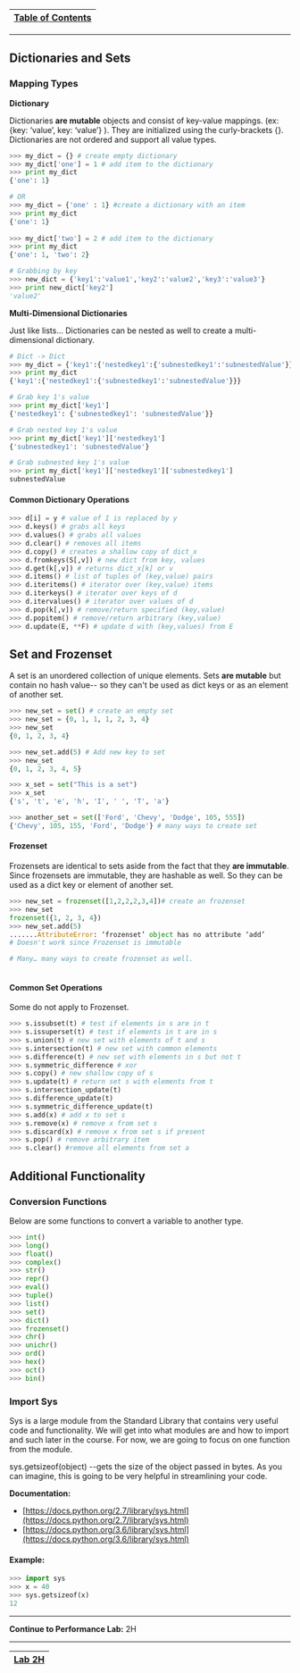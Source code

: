 |[Table of Contents](/00-Table-of-Contents.md)|
|---|

---

## Dictionaries and Sets

### Mapping Types

**Dictionary**

Dictionaries **are mutable** objects and consist of key-value mappings. \(ex: {key: ‘value’, key: ‘value’} \). They are initialized using the curly-brackets {}. Dictionaries are not ordered and support all value types.

```python
>>> my_dict = {} # create empty dictionary​
>>> my_dict['one'] = 1 # add item to the dictionary​
>>> print my_dict
{'one': 1}​

# OR
>>> my_dict = {'one' : 1} #create a dictionary with an item​
>>> print my_dict​
{'one': 1}​
​
>>> my_dict['two'] = 2 # add item to the dictionary​
>>> print my_dict​
{'one': 1, 'two': 2}​

# Grabbing by key
>>> new_dict = {'key1':'value1','key2':'value2','key3':'value3'}
>>> print new_dict['key2']
'value2'
```

**Multi-Dimensional Dictionaries**

Just like lists... Dictionaries can be nested as well to create a multi-dimensional dictionary.

```python
# Dict -> Dict
>>> my_dict = {'key1':{'nestedkey1':{'subnestedkey1':'subnestedValue'}}}
>>> print my_dict
{'key1':{'nestedkey1':{'subnestedkey1':'subnestedValue'}}}

# Grab key 1's value
>>> print my_dict['key1']
{'nestedkey1': {'subnestedkey1': 'subnestedValue'}}

# Grab nested key 1's value
>>> print my_dict['key1']['nestedkey1']
{'subnestedkey1': 'subnestedValue'}

# Grab subnested key 1's value
>>> print my_dict['key1']['nestedkey1']['subnestedkey1']
subnestedValue
```

#### Common Dictionary Operations

```python
>>> d[i] = y # value of I is replaced by y​
>>> d.keys() # grabs all keys
>>> d.values() # grabs all values
>>> d.clear() # removes all items​
>>> d.copy() # creates a shallow copy of dict_x​
>>> d.fromkeys(S[,v]) # new dict from key, values​
>>> d.get(k[,v]) # returns dict_x[k] or v​
>>> d.items() # list of tuples of (key,value) pairs​
>>> d.iteritems() # iterator over (key,value) items​
>>> d.iterkeys() # iterator over keys of d​
>>> d.itervalues() # iterator over values of d​
>>> d.pop(k[,v]) # remove/return specified (key,value)​
>>> d.popitem() # remove/return arbitrary (key,value)​
>>> d.update(E, **F) # update d with (key,values) from E​​
```

## Set and Frozenset

A set is an unordered collection of unique elements. Sets **are mutable** but contain no hash value-- so they can't be used as dict keys or as an element of another set.

```python
>>> new_set = set() # create an empty set​
>>> new_set = {0, 1, 1, 1, 2, 3, 4} ​
>>> new_set​
{0, 1, 2, 3, 4}​

>>> new_set.add(5) # Add new key to set​
>>> new_set​
{0, 1, 2, 3, 4, 5}​

>>> x_set = set("This is a set")​
>>> x_set​
{'s', 't', 'e', 'h', 'I', ' ', 'T', 'a'}​

>>> another_set = set(['Ford', 'Chevy', 'Dodge', 105, 555])​
{'Chevy', 105, 155, 'Ford', 'Dodge'} # many ways to create set​
```

#### Frozenset

Frozensets are identical to sets aside from the fact that they **are immutable**. Since frozensets are immutable, they are hashable as well. So they can be used as a dict key or element of another set.

```python
>>> new_set = frozenset([1,2,2,2,3,4])# create an frozenset​
>>> new_set​
frozenset({1, 2, 3, 4})​
>>> new_set.add(5)​
.......AttributeError: ‘frozenset’ object has no attribute ‘add’​
# Doesn't work since Frozenset is immutable

# Many… many ways to create frozenset as well. ​
​
```

#### Common Set Operations

Some do not apply to Frozenset.

```python
>>> s.issubset(t) # test if elements in s are in t​
>>> s.issuperset(t) # test if elements in t are in s​
>>> s.union(t) # new set with elements of t and s​
>>> s.intersection(t) # new set with common elements​
>>> s.difference(t) # new set with elements in s but not t​
>>> s.symmetric_difference # xor​
>>> s.copy() # new shallow copy of s​
>>> s.update(t) # return set s with elements from t​
>>> s.intersection_update(t)​
>>> s.difference_update(t)​
>>> s.symmetric_difference_update(t)​
>>> s.add(x) # add x to set s​
>>> s.remove(x) # remove x from set s​
>>> s.discard(x) # remove x from set s if present​
>>> s.pop() # remove arbitrary item​
>>> s.clear() #remove all elements from set a​
```

## Additional Functionality

### Conversion Functions

Below are some functions to convert a variable to another type.

```python
>>> int()​
>>> long()​
>>> float()​
>>> complex()​
>>> str()​
>>> repr()​
>>> eval()​
>>> tuple()​
>>> list()​
>>> set()​
>>> dict()​
>>> frozenset()​
>>> chr()​
>>> unichr()​
>>> ord()​
>>> hex()​
>>> oct()​
>>> bin()
```

### Import Sys

Sys is a large module from the Standard Library that contains very useful code and functionality. We will get into what modules are and how to import and such later in the course. For now, we are going to focus on one function from the module.

sys.getsizeof\(object\) --gets the size of the object passed in bytes. As you can imagine, this is going to be very helpful in streamlining your code.

**Documentation:**

* [https://docs.python.org/2.7/library/sys.html](https://docs.python.org/2.7/library/sys.html)​
* [https://docs.python.org/3.6/library/sys.html](https://docs.python.org/3.6/library/sys.html)

#### Example:

```python
>>> import sys​
>>> x = 40​
>>> sys.getsizeof(x)​
12​
```  

---
**Continue to Performance Lab:** 2H

---

|[Lab 2H](/02_Data_Types/lab2h.md)|
|---|
